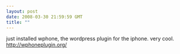 ```yaml
---
layout: post
date: 2008-03-30 21:59:59 GMT
title: ""
---
```

just installed wphone, the wordpress plugin for the iphone. very cool. http://wphoneplugin.org/